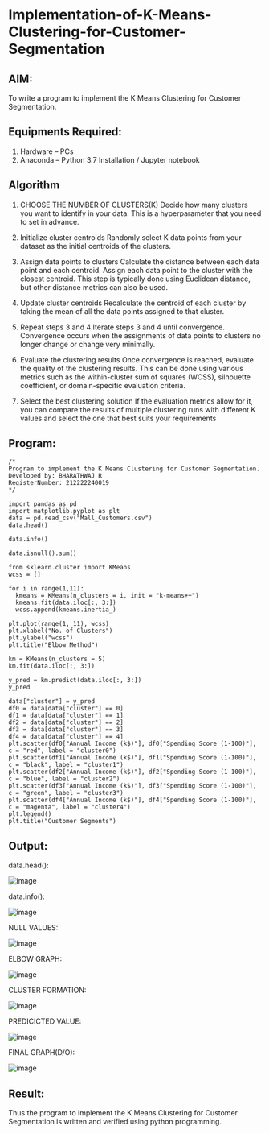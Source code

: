 # Implementation-of-K-Means-Clustering-for-Customer-Segmentation

## AIM:
To write a program to implement the K Means Clustering for Customer Segmentation.

## Equipments Required:
1. Hardware – PCs
2. Anaconda – Python 3.7 Installation / Jupyter notebook

## Algorithm
1. CHOOSE THE NUMBER OF CLUSTERS(K)
Decide how many clusters you want to identify in your data. This is a hyperparameter that you need to set in advance.

2. Initialize cluster centroids
Randomly select K data points from your dataset as the initial centroids of the clusters.

3. Assign data points to clusters
Calculate the distance between each data point and each centroid. Assign each data point to the cluster with the closest centroid. This step is typically done using Euclidean distance, but other distance metrics can also be used.

4. Update cluster centroids
Recalculate the centroid of each cluster by taking the mean of all the data points assigned to that cluster.

5. Repeat steps 3 and 4
Iterate steps 3 and 4 until convergence. Convergence occurs when the assignments of data points to clusters no longer change or change very minimally.

6. Evaluate the clustering results
Once convergence is reached, evaluate the quality of the clustering results. This can be done using various metrics such as the within-cluster sum of squares (WCSS), silhouette coefficient, or domain-specific evaluation criteria.

7. Select the best clustering solution
If the evaluation metrics allow for it, you can compare the results of multiple clustering runs with different K values and select the one that best suits your requirements

## Program:
```
/*
Program to implement the K Means Clustering for Customer Segmentation.
Developed by: BHARATHWAJ R
RegisterNumber: 212222240019
*/

import pandas as pd
import matplotlib.pyplot as plt
data = pd.read_csv("Mall_Customers.csv")
data.head()

data.info()

data.isnull().sum()

from sklearn.cluster import KMeans
wcss = []

for i in range(1,11):
  kmeans = KMeans(n_clusters = i, init = "k-means++")
  kmeans.fit(data.iloc[:, 3:])
  wcss.append(kmeans.inertia_)
  
plt.plot(range(1, 11), wcss)
plt.xlabel("No. of Clusters")
plt.ylabel("wcss")
plt.title("Elbow Method")

km = KMeans(n_clusters = 5)
km.fit(data.iloc[:, 3:])

y_pred = km.predict(data.iloc[:, 3:])
y_pred

data["cluster"] = y_pred
df0 = data[data["cluster"] == 0]
df1 = data[data["cluster"] == 1]
df2 = data[data["cluster"] == 2]
df3 = data[data["cluster"] == 3]
df4 = data[data["cluster"] == 4]
plt.scatter(df0["Annual Income (k$)"], df0["Spending Score (1-100)"], c = "red", label = "cluster0")
plt.scatter(df1["Annual Income (k$)"], df1["Spending Score (1-100)"], c = "black", label = "cluster1")
plt.scatter(df2["Annual Income (k$)"], df2["Spending Score (1-100)"], c = "blue", label = "cluster2")
plt.scatter(df3["Annual Income (k$)"], df3["Spending Score (1-100)"], c = "green", label = "cluster3")
plt.scatter(df4["Annual Income (k$)"], df4["Spending Score (1-100)"], c = "magenta", label = "cluster4")
plt.legend()
plt.title("Customer Segments")
```

## Output:

data.head():

![image](https://github.com/BHARATHWAJRAMESH/Implementation-of-K-Means-Clustering-for-Customer-Segmentation/assets/119394248/bc44a901-44a7-4bab-85b9-7ef42bd8cfcf)



data.info():

![image](https://github.com/BHARATHWAJRAMESH/Implementation-of-K-Means-Clustering-for-Customer-Segmentation/assets/119394248/71436866-7246-4eb8-ad38-6a30ce978dd0)



NULL VALUES:

![image](https://github.com/BHARATHWAJRAMESH/Implementation-of-K-Means-Clustering-for-Customer-Segmentation/assets/119394248/1651f467-f6aa-4165-8b43-ffcd56635f8b)



ELBOW GRAPH:

![image](https://github.com/BHARATHWAJRAMESH/Implementation-of-K-Means-Clustering-for-Customer-Segmentation/assets/119394248/62cfb443-4633-4994-83e8-b16e59d0df7b)



CLUSTER FORMATION:

![image](https://github.com/BHARATHWAJRAMESH/Implementation-of-K-Means-Clustering-for-Customer-Segmentation/assets/119394248/36d9c9df-dead-4db4-8edd-63c0465566a6)



PREDICICTED VALUE:

![image](https://github.com/BHARATHWAJRAMESH/Implementation-of-K-Means-Clustering-for-Customer-Segmentation/assets/119394248/16488520-0fe1-4313-a2c0-f8d62b863e9d)



FINAL GRAPH(D/O):

![image](https://github.com/BHARATHWAJRAMESH/Implementation-of-K-Means-Clustering-for-Customer-Segmentation/assets/119394248/19be1257-a8af-4047-ad3f-25c0999eb04a)




## Result:
Thus the program to implement the K Means Clustering for Customer Segmentation is written and verified using python programming.
